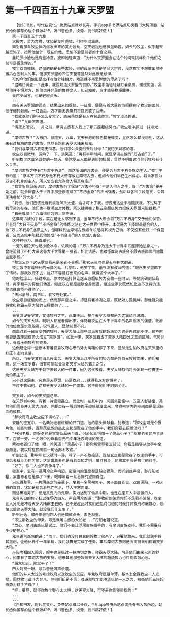 # 第一千四百五十九章 天罗盟
        【告知书友，时代在变化，免费站点难以长存，手机app多书源站点切换看书大势所趋，站长给你推荐的这个换源APP，听书音色多、换源、找书都好使！】
       第一千四百五十九章
       大殿内，灵力奔腾，犹如是龙吟虎啸，引得空间震荡。
       面对着那自牧尘体内爆发出来的灵力波动，玄天老祖也是微显动容，如今的牧尘，似乎越来越恐怖了，按照他估计，现在的他，恐怕不会是前者的十合之将。
       曼陀罗小脸也是有些冷意，旋即她轻声道：“为什么天罗盟会在这个时间来挑衅你？他们之前可是很忌惮的。”
       牧尘双目微眯，这倒的确是有些古怪，他的母亲毕竟是圣品大宗师，虽然牧尘不想做出那种搬后台压制人的事，但那天罗盟的五位天至尊显然对此很是忌惮。
       可如今他们依旧是选择与他针锋相对，难道就不再忌惮他的母亲了吗？
       “这两日调查一下此事，我要知道天罗盟的目的。”牧尘手指轻轻敲打着桌面，缓缓的道，虽然他并不惧对方，但他也并非是的鲁莽之人，知己知彼，方才能够稳操胜券。
       曼陀罗闻言，也是轻轻点头。
       ...
       而有关天罗盟的调查，结果出来的很快，一日后，便是有着大量的情报摆在了牧尘的面前，他仔细的翻阅，一炷香后，方才面无表情的将目光收了回来。
       “我就说他们胆子怎么变大了，原来果然是有人在背后作祟。”牧尘淡淡的道。
       “谁？”九幽沉声道。
       “情报上所说，一月之前，摩诃古族有人找上了那五座超级势力。”牧尘眼中掠过一抹冷光，道。
       “摩诃古族？”大殿内，曼陀罗，九幽，玄天长老的神色都是微变，显然怎么都没想到，这从未有过接触的摩诃古族，竟然会跑到天罗大陆来搞鬼。
       “我们与摩诃古族毫无瓜葛，他们怎么会突然来对付你？”曼陀罗疑惑的道。
       牧尘双目微眯，沉吟了一下，淡笑道：“再有半年时间，就是摩诃古族的“万古会”了。”
       听到牧尘这莫名其妙的一句话，曼陀罗三人都是满脸的错愕，显然不明白这与他们牧府有什么关系。
       “摩诃古族之中有“万古不朽身”，而这所谓的万古会，便是为万古不朽身挑选主人。”牧尘平静的道：“原本万古不朽身是不朽大帝存放在摩诃古族，但如今他们早已生出异心，将自家视为万古不朽身的主人，所以怎么会允许旁人将其夺走。”
       “我曾听我母亲说过，摩诃古族为了保证“万古不朽身”不落入他人之手，每当“万古会”要开始之前，就会调查大千世界中那些修炼成了“不朽金身”的杰出强者，然后以各种手段阻扰，令其无法参加“万古会”。”
       “我想，他们应该是看我最近风头太盛，这才盯上了我，想要用这些手段阻扰我，不过碍于我母亲的存在，他们也不敢明面对付我，所以就挑唆了那五座超级势力组成天罗盟来阻截我。”
       “真是卑鄙！”九幽俏脸含怒，寒声道。
       这摩诃古族的手段，实在是让人感到不齿，当年不朽大帝会将“万古不朽身”交予他们保管，并且将“大日不灭身”“不朽金身”的修炼之法在大千世界中传开，本就是为了择取最适合的人，为“万古不朽身”选择主人，但哪料到这摩诃古族如今却是将其视为己物，不仅没有做好一个保管者，反而还暗中阻扰其他修成“不朽金身”的人参加万古会。
       这种种行为，简直卑劣。
       一旁的曼陀罗也是小脸冰冷，讥讽的道：“万古不朽身乃是大千世界中五座原始法身之一，曾经造就了不朽大帝这等大千世界第一强者，如此诱惑，也难怪摩诃古族会不顾古族颜面的施展这些手段。”
       “那怎么办？这天罗宴看来是来者不善啊。”那玄天长老也是有些担忧的道。
       牧尘眼中有着锐利的光泽闪动，片刻后，他笑了笑，语气没有波澜的道：“既然天罗盟都下了请帖，那我牧府不去，这好不容易打出来的名声，就得毁个大半了。”
       他的脸庞上，掠过寒意，原本他还打算让这五方超级势力安稳一些时日，等他突破到仙品时，再来和平的将他们劝退，如此双方都是能够全身而退，但这些家伙既然如此迫不及待的话，那也就真怪不得他了...
       “传出消息，两日后，我牧府赴宴。”
       牧尘眼目缓缓的闭上，然而那声音之中，却是有着冷冽之意，既然对方要挑衅，那他就只能将牧府称霸天罗大陆的日程提前了...
       ...
       天罗盟设天罗宴，宴请牧府之主，此事传出，整个天罗大陆都是为之震动与沸腾。
       如今的天罗大陆，明眼人都是看得出来，伴随着牧尘在大千世界中的名声愈发的强盛，牧府的地位也是水涨船高，锐气逼人，显然前景不凡。
       而面对着一日日变强的牧府，天罗大陆上那些宗派背后的超级势力也是再忍耐不住，前些时候更是五座超级势力成立“天罗盟”，如此一来，天罗盟霸占了天罗大陆四分之三的区域，气势非凡，有着压倒牧府的迹象。
       这倒是让得一些原本有着投靠牧府心思的势力踌躇的停了下来，显然是生怕牧府在天罗盟的打压下走向衰落。
       所以，当天罗宴的消息传出后，天罗大陆上几乎所有的势力都是将目光投射而来，他们知晓，这一场天罗宴，很有可能就会决定天罗大陆的霸主之位。
       这是天罗大陆万千载下来最大的一件事，因为这代表着，天罗大陆恐怕将会出现一位真正一统的霸主了。
       只不过这霸主，究竟是天罗盟，还是牧府...就得看双方的博弈了。
       不过不管如何，这都是天罗大陆的一件盛事，容不得他们不时刻关注。
       ...
       天罗城，如今的天罗盟总部。
       在天罗城中央，有着一片宫殿矗立，而此时，在其中的一间圆桌密室中，五道人影静坐，虽然他们周身并无灵力流转，但却自有一股恐怖的压迫感散发出来，令得密室内的空间都是呈现扭曲的模样。
       “那牧府府主牧尘应下请帖了...”
       安静的密室中，一名紫袍老者缓缓的开口道，他的眉头微皱着，犹豫道：“那牧尘可是个狠角色，前些时候，连那凤凰族的凰玄之都是败在了他的手中，我们真要去招惹他吗？”
       “丹阳老祖，你好歹也是堂堂仙品天至尊，何必如此惧怕一个灵品小子？”紫袍老者的声音落下，在那一旁，一名眼中闪烁着雷光的中年壮汉讥讽的笑道。
       紫袍老者扫了他一眼，冷笑道：“灵品小子？那你紫雷尊者去试试，你若是能够从他手中全身而退，我以后在你面前一句话都不敢说。”
       听到此话，那中年壮汉顿时一滞，哼了一声不敢接话，连凰玄之都是败在了牧尘的手中，可见后者战斗力的可怕，这紫雷尊者也是有着自知之明，单打独斗，他根本不会是牧尘的对手。
       “好了，你二人也不要争斗了。”
       密室中，忽有一道阴冷之声响起，密室内的温度都是随之骤降，而听到这声音，那丹阳老祖，紫雷尊者也是停了下来，眼神带着一丝忌惮的望向首位。
       只见得那里，一片阴森之气笼罩下，坐着一名黑袍男子，男子面目苍白，双目深陷，一对灰白的双目，犹如是蕴含着死亡气息，令人不寒而栗。
       而这黑袍男子，便是灵鬼门的鬼帝，实力达到了仙品中期，也是在座五人中最强的人。
       鬼帝灰白的眸子扫过在场的四人，声音阴冷的道：“那牧府的架势你们不是看不清楚，牧尘此人分明是冲着天罗大陆霸主去的，若不是趁此时我们还能对付他的时候打碎牧府称霸野心，恐怕以后这天罗大陆，就没我们什么事了。”
       听到此话，那丹阳老祖四人也是微微点头，面色凝重。
       “不过那牧尘的母亲，可是浮屠古族的大长老...”丹阳老祖说道。
       “放心，摩诃古族已是说过，他们不会让浮屠古族插手的，有摩诃古族支持，我们不需要有多少的担心。”
       鬼帝语气森冷的道：“而且，我们也没打算真的将牧尘给杀了，只要他敢来，我们就联手将其重创，让他休养个一年半载，我们就算是完成了任务，事后摩诃古族则是会支持我们称霸天罗大陆。”
       丹阳老祖四人闻言，眼中也是掠过一抹热切之色，称霸天罗大陆，可是他们由来已久的野心，如果有了摩诃古族的支持，想来其他那些觊觎天罗大陆的超级势力也只能收敛心思。
       “既然如此，那就干了！”
       四人对视一眼，最后皆是沉声说道。
       他们的并未太过的考虑牧府以及牧尘的反应，毕竟牧府底蕴单薄，基本上全靠牧尘一人支撑，固然牧尘战斗力非凡，但他们却是不信，难道那牧尘能够凭借他一人之力，抗衡他们五座超级势力联手不成？！
       “哼，要怪，就怪你牧尘野心太大吧，这天罗大陆，可不是你能够染指的！”
       ...
       ...
       【告知书友，时代在变化，免费站点难以长存，手机app多书源站点切换看书大势所趋，站长给你推荐的这个换源APP，听书音色多、换源、找书都好使！】